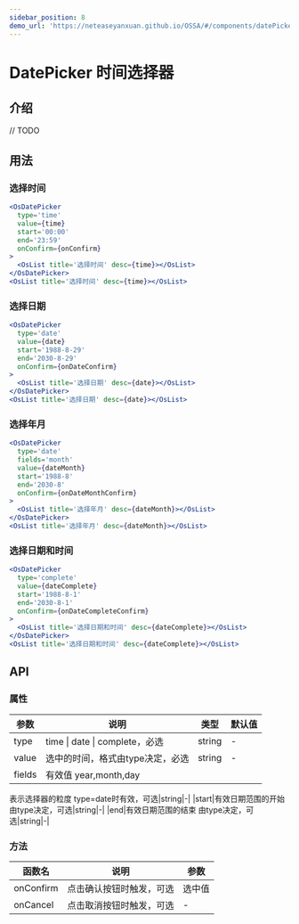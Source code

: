 ```yaml
---
sidebar_position: 8
demo_url: 'https://neteaseyanxuan.github.io/OSSA/#/components/datePicker/demo/index'
---
```


# DatePicker 时间选择器

## 介绍
// TODO

## 用法
### 选择时间
```jsx
<OsDatePicker
  type='time'
  value={time}
  start='00:00'
  end='23:59'
  onConfirm={onConfirm}
>
  <OsList title='选择时间' desc={time}></OsList>
</OsDatePicker>
<OsList title='选择时间' desc={time}></OsList>
```
### 选择日期
```jsx
<OsDatePicker
  type='date'
  value={date}
  start='1988-8-29'
  end='2030-8-29'
  onConfirm={onDateConfirm}
>
  <OsList title='选择日期' desc={date}></OsList>
</OsDatePicker>
<OsList title='选择日期' desc={date}></OsList>
```
### 选择年月
```jsx
<OsDatePicker
  type='date'
  fields='month'
  value={dateMonth}
  start='1988-8'
  end='2030-8'
  onConfirm={onDateMonthConfirm}
>
  <OsList title='选择年月' desc={dateMonth}></OsList>
</OsDatePicker>
<OsList title='选择年月' desc={dateMonth}></OsList>
```
### 选择日期和时间
```jsx
<OsDatePicker
  type='complete'
  value={dateComplete}
  start='1988-8-1'
  end='2030-8-1'
  onConfirm={onDateCompleteConfirm}
>
  <OsList title='选择日期和时间' desc={dateComplete}></OsList>
</OsDatePicker>
<OsList title='选择日期和时间' desc={dateComplete}></OsList>
```



## API
### 属性
|参数|说明|类型|默认值|
|------|------|------|------|
|type|time \| date \| complete，必选|string|-|
|value|选中的时间，格式由type决定，必选|string|-|
|fields|有效值 year,month,day
表示选择器的粒度
type=date时有效，可选|string|-|
|start|有效日期范围的开始
由type决定，可选|string|-|
|end|有效日期范围的结束
由type决定，可选|string|-|


### 方法
|函数名|说明|参数|
|------|------|------|
|onConfirm|点击确认按钮时触发，可选|选中值|
|onCancel|点击取消按钮时触发，可选|-|

